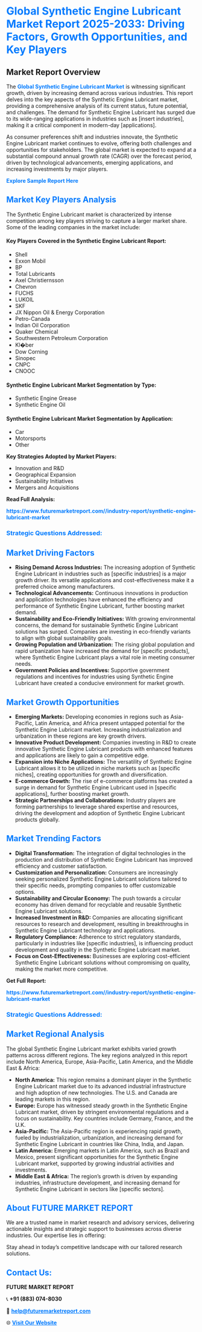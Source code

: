 <h1 style="color: #007BFF;">Global Synthetic Engine Lubricant Market Report 2025-2033: Driving Factors, Growth Opportunities, and Key Players</h1>

<section id="overview">
<h2>Market Report Overview</h2>
<p>The <a href="https://www.futuremarketreport.com//industry-report/synthetic-engine-lubricant-market" style="color: #007BFF; text-decoration: none;"><strong>Global Synthetic Engine Lubricant Market</strong></a> is witnessing significant growth, driven by increasing demand across various industries. This report delves into the key aspects of the Synthetic Engine Lubricant market, providing a comprehensive analysis of its current status, future potential, and challenges. The demand for Synthetic Engine Lubricant has surged due to its wide-ranging applications in industries such as [insert industries], making it a critical component in modern-day [applications].</p>
<p>As consumer preferences shift and industries innovate, the Synthetic Engine Lubricant market continues to evolve, offering both challenges and opportunities for stakeholders. The global market is expected to expand at a substantial compound annual growth rate (CAGR) over the forecast period, driven by technological advancements, emerging applications, and increasing investments by major players.</p>
</section>

<section id="overview">
<p><a href="https://www.futuremarketreport.com//request-sample/reportId=49033" style="color: #007BFF; text-decoration: none;"><strong>Explore Sample Report Here</strong></a></p>
</section>

<section id="key-players">
<h2 style="color: #007BFF;">Market Key Players Analysis</h2>
<p>The Synthetic Engine Lubricant market is characterized by intense competition among key players striving to capture a larger market share. Some of the leading companies in the market include:</p>
<h4>Key Players Covered in the Synthetic Engine Lubricant Report:</h4>
<ul><li>Shell</li><li>Exxon Mobil</li><li>BP</li><li>Total Lubricants</li><li>Axel Christiernsson</li><li>Chevron</li><li>FUCHS</li><li>LUKOIL</li><li>SKF</li><li>JX Nippon Oil &amp; Energy Corporation</li><li>Petro-Canada</li><li>Indian Oil Corporation</li><li>Quaker Chemical</li><li>Southwestern Petroleum Corporation</li><li>Kl�ber</li><li>Dow Corning</li><li>Sinopec</li><li>CNPC</li><li>CNOOC</li></ul>
<h4>Synthetic Engine Lubricant Market Segmentation by Type:</h4>
<ul><li>Synthetic Engine Grease</li><li>Synthetic Engine Oil</li></ul>

<h4>Synthetic Engine Lubricant Market Segmentation by Application:</h4>
<ul><li>Car</li><li>Motorsports</li><li>Other</li></ul>
<p><strong>Key Strategies Adopted by Market Players:</strong></p>
<ul>
<li>Innovation and R&D</li>
<li>Geographical Expansion</li>
<li>Sustainability Initiatives</li>
<li>Mergers and Acquisitions</li>
</ul>
</section>

<section>
<p><strong>Read Full Analysis: </strong></p><a href="https://www.futuremarketreport.com//industry-report/synthetic-engine-lubricant-market" style="color: #007BFF; text-decoration: none;"><strong>https://www.futuremarketreport.com//industry-report/synthetic-engine-lubricant-market</strong></a>
<h3 style="color: #007BFF;">Strategic Questions Addressed:</h3>
</section>

<section id="driving-factors">
<h2 style="color: #007BFF;">Market Driving Factors</h2>
<ul>
<li><strong>Rising Demand Across Industries:</strong> The increasing adoption of Synthetic Engine Lubricant in industries such as [specific industries] is a major growth driver. Its versatile applications and cost-effectiveness make it a preferred choice among manufacturers.</li>
<li><strong>Technological Advancements:</strong> Continuous innovations in production and application technologies have enhanced the efficiency and performance of Synthetic Engine Lubricant, further boosting market demand.</li>
<li><strong>Sustainability and Eco-Friendly Initiatives:</strong> With growing environmental concerns, the demand for sustainable Synthetic Engine Lubricant solutions has surged. Companies are investing in eco-friendly variants to align with global sustainability goals.</li>
<li><strong>Growing Population and Urbanization:</strong> The rising global population and rapid urbanization have increased the demand for [specific products], where Synthetic Engine Lubricant plays a vital role in meeting consumer needs.</li>
<li><strong>Government Policies and Incentives:</strong> Supportive government regulations and incentives for industries using Synthetic Engine Lubricant have created a conducive environment for market growth.</li>
</ul>
</section>

<section id="growth-opportunities">
<h2 style="color: #007BFF;">Market Growth Opportunities</h2>
<ul>
<li><strong>Emerging Markets:</strong> Developing economies in regions such as Asia-Pacific, Latin America, and Africa present untapped potential for the Synthetic Engine Lubricant market. Increasing industrialization and urbanization in these regions are key growth drivers.</li>
<li><strong>Innovative Product Development:</strong> Companies investing in R&D to create innovative Synthetic Engine Lubricant products with enhanced features and applications are likely to gain a competitive edge.</li>
<li><strong>Expansion into Niche Applications:</strong> The versatility of Synthetic Engine Lubricant allows it to be utilized in niche markets such as [specific niches], creating opportunities for growth and diversification.</li>
<li><strong>E-commerce Growth:</strong> The rise of e-commerce platforms has created a surge in demand for Synthetic Engine Lubricant used in [specific applications], further boosting market growth.</li>
<li><strong>Strategic Partnerships and Collaborations:</strong> Industry players are forming partnerships to leverage shared expertise and resources, driving the development and adoption of Synthetic Engine Lubricant products globally.</li>
</ul>
</section>

<section id="trending-factors">
<h2 style="color: #007BFF;">Market Trending Factors</h2>
<ul>
<li><strong>Digital Transformation:</strong> The integration of digital technologies in the production and distribution of Synthetic Engine Lubricant has improved efficiency and customer satisfaction.</li>
<li><strong>Customization and Personalization:</strong> Consumers are increasingly seeking personalized Synthetic Engine Lubricant solutions tailored to their specific needs, prompting companies to offer customizable options.</li>
<li><strong>Sustainability and Circular Economy:</strong> The push towards a circular economy has driven demand for recyclable and reusable Synthetic Engine Lubricant solutions.</li>
<li><strong>Increased Investment in R&D:</strong> Companies are allocating significant resources to research and development, resulting in breakthroughs in Synthetic Engine Lubricant technology and applications.</li>
<li><strong>Regulatory Compliance:</strong> Adherence to strict regulatory standards, particularly in industries like [specific industries], is influencing product development and quality in the Synthetic Engine Lubricant market.</li>
<li><strong>Focus on Cost-Effectiveness:</strong> Businesses are exploring cost-efficient Synthetic Engine Lubricant solutions without compromising on quality, making the market more competitive.</li>
</ul>
</section>

<section>
<p><strong>Get Full Report: </strong></p><a href="https://www.futuremarketreport.com//industry-report/synthetic-engine-lubricant-market" style="color: #007BFF; text-decoration: none;"><strong>https://www.futuremarketreport.com//industry-report/synthetic-engine-lubricant-market</strong></a>
<h3 style="color: #007BFF;">Strategic Questions Addressed:</h3>
</section>


<section id="regional-analysis">
<h2 style="color: #007BFF;">Market Regional Analysis</h2>
<p>The global Synthetic Engine Lubricant market exhibits varied growth patterns across different regions. The key regions analyzed in this report include North America, Europe, Asia-Pacific, Latin America, and the Middle East & Africa:</p>
<ul>
<li><strong>North America:</strong> This region remains a dominant player in the Synthetic Engine Lubricant market due to its advanced industrial infrastructure and high adoption of new technologies. The U.S. and Canada are leading markets in this region.</li>
<li><strong>Europe:</strong> Europe has witnessed steady growth in the Synthetic Engine Lubricant market, driven by stringent environmental regulations and a focus on sustainability. Key countries include Germany, France, and the U.K.</li>
<li><strong>Asia-Pacific:</strong> The Asia-Pacific region is experiencing rapid growth, fueled by industrialization, urbanization, and increasing demand for Synthetic Engine Lubricant in countries like China, India, and Japan.</li>
<li><strong>Latin America:</strong> Emerging markets in Latin America, such as Brazil and Mexico, present significant opportunities for the Synthetic Engine Lubricant market, supported by growing industrial activities and investments.</li>
<li><strong>Middle East & Africa:</strong> The region’s growth is driven by expanding industries, infrastructure development, and increasing demand for Synthetic Engine Lubricant in sectors like [specific sectors].</li>
</ul>
</section>

<footer>
<h2 style="color: #007BFF;">About FUTURE MARKET REPORT</h2>
<p>We are a trusted name in market research and advisory services, delivering actionable insights and strategic support to businesses across diverse industries. Our expertise lies in offering:</p>

<p>Stay ahead in today’s competitive landscape with our tailored research solutions.</p>

<h2 style="color: #007BFF;">Contact Us:</h2>
<p><strong>FUTURE MARKET REPORT</strong></p>
<p>📞 <strong>+91 (883) 074-8030</strong></p>
<p>📧 <strong><a href="mailto:help@futuremarketreport.com" style="color: #007BFF;">help@futuremarketreport.com</a></strong></p>
<p>🌐 <strong><a href="https://www.futuremarketreport.com/" style="color: #007BFF;">Visit Our Website</a></strong></p>
</footer>